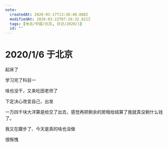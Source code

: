 ```yaml
---
note:
  createdAt: 2020-03-17T13:36:40.088Z
  modifiedAt: 2020-03-22T07:26:32.821Z
  tags: [地点/中国/北京, 日记/2020/1]
  id: ""
---
```


# 2020/1/6 于北京

<!-- @timer "date":"Mon Jan 06 2020 08:59:33 GMT+0800 (CST) -->

起床了

<!-- @timer "date":"Mon Jan 06 2020 10:59:54 GMT+0800 (CST)","duration":"about 2 hours -->

学习完了科目一

<!-- @timer "date":"Mon Jan 06 2020 12:53:29 GMT+0800 (CST)","duration":"about 2 hours -->

啥也没干，又来吃田老师了

<!-- @timer "date":"Mon Jan 06 2020 16:03:56 GMT+0800 (CST)","duration":"about 3 hours -->

下定决心改变自己，出发

<!-- @timer "date":"Mon Jan 06 2020 16:55:16 GMT+0800 (CST)","duration":"about 1 hour -->

一万四千块大洋算是给交了出去，感觉再把剩余的房租给结算了我就真没剩什么钱了。

<!-- @timer "date":"Mon Jan 06 2020 17:24:59 GMT+0800 (CST)","duration":"30 minutes -->

我又在踱步了、今天是真的啥也没做

<!-- @timer "date":"Mon Jan 06 2020 19:37:39 GMT+0800 (CST)","duration":"about 2 hours -->

很惭愧
